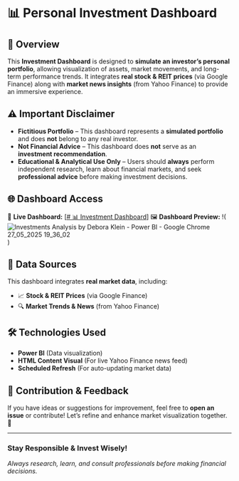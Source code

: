# 📊 Personal Investment Dashboard

## 🚀 Overview  
This **Investment Dashboard** is designed to **simulate an investor’s personal portfolio**, allowing visualization of assets, market movements, and long-term performance trends. It integrates **real stock & REIT prices** (via Google Finance) along with **market news insights** (from Yahoo Finance) to provide an immersive experience.

## ⚠️ Important Disclaimer  
- **Fictitious Portfolio** – This dashboard represents a **simulated portfolio** and does **not** belong to any real investor.  
- **Not Financial Advice** – This dashboard does **not** serve as an **investment recommendation**.  
- **Educational & Analytical Use Only** – Users should **always** perform independent research, learn about financial markets, and seek **professional advice** before making investment decisions.

## 🌐 Dashboard Access  
🔗 **Live Dashboard:** [[# 📊 Investment Dashboard](https://app.powerbi.com/view?r=eyJrIjoiNDEwNWQ0YmYtN2JlNy00Mzk3LWE0NzMtYTM5ZjA5MTgwY2U4IiwidCI6IjY1OWNlMmI4LTA3MTQtNDE5OC04YzM4LWRjOWI2MGFhYmI1NyJ9)]
🖼️ **Dashboard Preview:** !(![Investments Analysis by Debora Klein - Power BI - Google Chrome 27_05_2025 19_36_02](https://github.com/user-attachments/assets/690f22ed-1ff7-4752-b98f-d30f3d2d7016)
)  

## 📡 Data Sources  
This dashboard integrates **real market data**, including:  
- 📈 **Stock & REIT Prices** (via Google Finance)  
- 🔍 **Market Trends & News** (from Yahoo Finance)  

## 🛠️ Technologies Used  
- **Power BI** (Data visualization)  
- **HTML Content Visual** (For live Yahoo Finance news feed)  
- **Scheduled Refresh** (For auto-updating market data)  

## 📢 Contribution & Feedback  
If you have ideas or suggestions for improvement, feel free to **open an issue** or contribute! Let’s refine and enhance market visualization together. 🚀

---

### **Stay Responsible & Invest Wisely!**
_Always research, learn, and consult professionals before making financial decisions._


